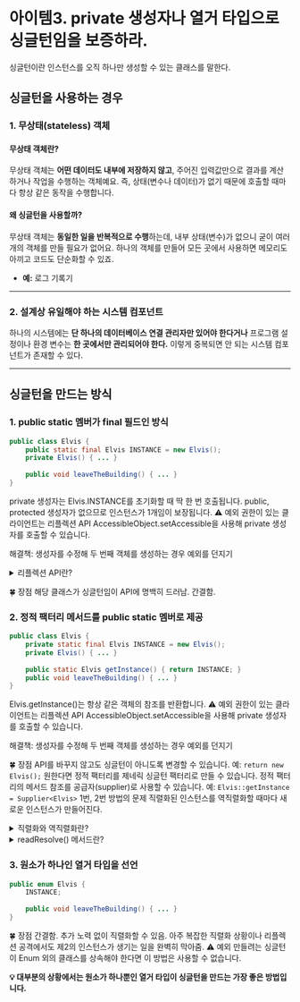 # 아이템3. private 생성자나 열거 타입으로 싱글턴임을 보증하라.

싱글턴이란 인스턴스를 오직 하나만 생성할 수 있는 클래스를 말한다.

## 싱글턴을 사용하는 경우

### 1. 무상태(stateless) 객체

#### 무상태 객체란?

무상태 객체는 **어떤 데이터도 내부에 저장하지 않고**, 주어진 입력값만으로 결과를 계산하거나 작업을 수행하는 객체예요. 즉, 상태(변수나 데이터)가 없기 때문에 호출할 때마다 항상 같은 동작을 수행합니다.

#### 왜 싱글턴을 사용할까?

무상태 객체는 **동일한 일을 반복적으로 수행**하는데, 내부 상태(변수)가 없으니 굳이 여러 개의 객체를 만들 필요가 없어요. 하나의 객체를 만들어 모든 곳에서 사용하면 메모리도 아끼고 코드도 단순화할 수 있죠.

- **예:** 로그 기록기

---

### 2. 설계상 유일해야 하는 시스템 컴포넌트

하나의 시스템에는 **단 하나의 데이터베이스 연결 관리자만 있어야 한다거나** 프로그램 설정이나 환경 변수는 **한 곳에서만 관리되어야 한다.** 이렇게 중복되면 안 되는 시스템 컴포넌트가 존재할 수 있다.

---

## 싱글턴을 만드는 방식

### 1. public static 멤버가 final 필드인 방식

```java
public class Elvis {
    public static final Elvis INSTANCE = new Elvis();
    private Elvis() { ... }
    
    public void leaveTheBuilding() { ... }
}
```
private 생성자는 Elvis.INSTANCE를 초기화할 때 딱 한 번 호출됩니다.
public, protected 생성자가 없으므로 인스턴스가 1개임이 보장됩니다.
⚠️ 예외
권한이 있는 클라이언트는 리플렉션 API AccessibleObject.setAccessible을 사용해 private 생성자를 호출할 수 있습니다.

해결책: 생성자를 수정해 두 번째 객체를 생성하는 경우 예외를 던지기

<details>
  <summary>리플렉션 API란?</summary>
  리플렉션 API는 자바에서 클래스, 메서드, 필드, 생성자 등에 대한 정보를 얻고, 이를 조작할 수 있는 강력한 도구입니다. AccessibleObject.setAccessible(true)를 사용하면 private 멤버에도 접근할 수 있습니다.
즉, 외부에서 리플렉션을 사용하여 private 생성자를 호출하면 싱글턴 객체가 여러 개 생성될 수 있는 상황이 발생합니다.

```java
import java.lang.reflect.Constructor;

public class ReflectionTest {
    public static void main(String[] args) throws Exception {
        // 이미 하나 생성
        Singleton instance1 = Singleton.INSTANCE;

        // 리플렉션을 사용해 private 생성자에 접근
        Constructor<Singleton> constructor = Singleton.class.getDeclaredConstructor();
        constructor.setAccessible(true); // private 생성자 접근 허용
        Singleton instance2 = constructor.newInstance(); // 새로운 인스턴스 생성

        // 두 인스턴스 비교
        System.out.println(instance1 == instance2); // false (서로 다른 객체)
    }
}
``` 
</details>

🍀 장점
해당 클래스가 싱글턴임이 API에 명백히 드러남.
간결함.

### 2. 정적 팩터리 메서드를 public static 멤버로 제공
```java
public class Elvis {
    private static final Elvis INSTANCE = new Elvis();
    private Elvis() { ... }
    
    public static Elvis getInstance() { return INSTANCE; }
    public void leaveTheBuilding() { ... }
}
```
Elvis.getInstance()는 항상 같은 객체의 참조를 반환합니다.
⚠️ 예외
권한이 있는 클라이언트는 리플렉션 API AccessibleObject.setAccessible을 사용해 private 생성자를 호출할 수 있습니다.

해결책: 생성자를 수정해 두 번째 객체를 생성하는 경우 예외를 던지기

🍀 장점
API를 바꾸지 않고도 싱글턴이 아니도록 변경할 수 있습니다.
예: ```return new Elvis();```
원한다면 정적 팩터리를 제네릭 싱글턴 팩터리로 만들 수 있습니다.
정적 팩터리의 메서드 참조를 공급자(supplier)로 사용할 수 있습니다.
예: ```Elvis::getInstance = Supplier<Elvis>```
1번, 2번 방법의 문제
직렬화된 인스턴스를 역직렬화할 때마다 새로운 인스턴스가 만들어진다.

<details>
  <summary>직렬화와 역직렬화란?</summary>
  직렬화(Serialization): 객체를 바이트 스트림으로 변환하여 파일, 네트워크 등을 통해 저장하거나 전송할 수 있도록 만드는 과정입니다.
역직렬화(Deserialization): 바이트 스트림을 다시 객체로 복원하는 과정입니다.
1번 혹은 2번 방법을 사용해 만든 싱글턴 클래스를 직렬화하려면 단순히 Serializable을 구현한다고 선언하는 것만으로는 부족합니다.
모든 인스턴스 필드를 transient로 선언하고 readResolve() 메서드를 제공해야 합니다.
</details>

<details>
  <summary>readResolve() 메서드란?</summary>
  자바의 직렬화 메커니즘에서 제공되는 역직렬화 후 호출되는 특수 메서드입니다.
역직렬화된 객체 대신 다른 객체를 반환할 수 있습니다.
싱글턴 클래스에서 readResolve() 메서드를 구현하면, 역직렬화 시 항상 기존의 싱글턴 인스턴스(INSTANCE)를 반환하도록 설정할 수 있습니다.

```java
private Object readResolve() {
    //'진짜' Elvis를 반환, 가짜 Elvis는 가비지 컬렉터에 맡김
    return INSTANCE;
}
```
문제의 발생 메커니즘
싱글턴 클래스의 인스턴스를 직렬화하여 파일에 저장합니다.
저장된 파일을 읽어 역직렬화를 수행합니다.
자바의 기본 역직렬화 메커니즘은 새로운 객체를 생성합니다.
클래스의 private 생성자를 무시하고, 기존 인스턴스와는 별개의 새로운 객체를 만듭니다.
결과적으로, 싱글턴 클래스의 새로운 인스턴스가 만들어집니다.
```java
import java.io.*;

public class SingletonDemo implements Serializable {
    public static final SingletonDemo INSTANCE = new SingletonDemo();

    private SingletonDemo() {
        System.out.println("Singleton instance created!");
    }

    public static SingletonDemo getInstance() {
        return INSTANCE;
    }

    public void showMessage() {
        System.out.println("Hello from Singleton!");
    }
}

class Test {
    public static void main(String[] args) throws Exception {
        SingletonDemo instance1 = SingletonDemo.INSTANCE;

        // 직렬화: SingletonDemo 객체를 파일로 저장
        ObjectOutputStream out = new ObjectOutputStream(new FileOutputStream("singleton.obj"));
        out.writeObject(instance1);
        out.close();

        // 역직렬화: 파일에서 SingletonDemo 객체를 읽어오기
        ObjectInputStream in = new ObjectInputStream(new FileInputStream("singleton.obj"));
        SingletonDemo instance2 = (SingletonDemo) in.readObject();
        in.close();

        // 출력: 두 객체가 동일한지 확인
        System.out.println("Are the two instances same? " + (instance1 == instance2));
    }
}
```

```java
Singleton instance created!
Are the two instances same? false
```
</details>


### 3. 원소가 하나인 열거 타입을 선언

```java
public enum Elvis {
    INSTANCE;
    
    public void leaveTheBuilding() { ... }
}
```
🍀 장점
간결함.
추가 노력 없이 직렬화할 수 있음.
아주 복잡한 직렬화 상황이나 리플렉션 공격에서도 제2의 인스턴스가 생기는 일을 완벽히 막아줌.
⚠️ 예외
만들려는 싱글턴이 Enum 외의 클래스를 상속해야 한다면 이 방법은 사용할 수 없습니다.


**💡 대부분의 상황에서는 원소가 하나뿐인 열거 타입이 싱글턴을 만드는 가장 좋은 방법입니다.**
